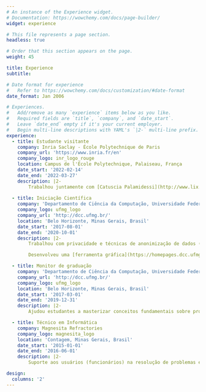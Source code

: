 ```yaml
---
# An instance of the Experience widget.
# Documentation: https://wowchemy.com/docs/page-builder/
widget: experience

# This file represents a page section.
headless: true

# Order that this section appears on the page.
weight: 45

title: Experience
subtitle:

# Date format for experience
#   Refer to https://wowchemy.com/docs/customization/#date-format
date_format: Jan 2006

# Experiences.
#   Add/remove as many `experience` items below as you like.
#   Required fields are `title`, `company`, and `date_start`.
#   Leave `date_end` empty if it's your current employer.
#   Begin multi-line descriptions with YAML's `|2-` multi-line prefix.
experience:
  - title: Estudante visitante
    company: Inria Saclay - École Polytechnique de Paris
    company_url: 'https://www.inria.fr/en'
    company_logo: inr_logo_rouge
    location: Campus de l'École Polytechnique, Palaiseau, França
    date_start: '2022-02-14'
    date_end: '2022-03-27'
    description: |2-
        Trabalhou juntamente com [Catuscia Palamidessi](http://www.lix.polytechnique.fr/~catuscia/) e [Mário Alvim](https://homepages.dcc.ufmg.br/~msalvim/) em modelos de privacidade utilizando Fluxo de Informação Quantitativo (QIF) para quantificar a vulnerabilidade de sistemas que utilizam privacidade diferencial e *shuffling* como métodos de proteção à privacidade.
  
  - title: Iniciação Científica
    company: 'Departamento de Ciência da Computação, Universidade Federal de Minas Gerais'
    company_logo: ufmg_logo
    company_url: 'http://dcc.ufmg.br/'
    location: 'Belo Horizonte, Minas Gerais, Brasil'
    date_start: '2017-08-01'
    date_end: '2020-10-01'
    description: |2-
        Trabalhou com privacidade e técnicas de anonimização de dados (e.g., privacidade diferencial) utilizadas na divulgação de bases de dados públicas, tendo como objetivo balancear os níveis de utilidade e privacidade da informação.

        Desenvolveu uma [ferramenta gráfica](https://homepages.dcc.ufmg.br/~ramon.gonze/qif-graphics) didática para visualizar, de forma geométrica, o comportamento de vazamento de canais (sistemas computacionais) a medida que a informação muda.

  - title: Monitor de graduação
    company: 'Departamento de Ciência da Computação, Universidade Federal de Minas Gerais'
    company_url: 'http://dcc.ufmg.br/'
    company_logo: ufmg_logo
    location: 'Belo Horizonte, Minas Gerais, Brasil'
    date_start: '2017-03-01'
    date_end: '2019-12-31'
    description: |2-
        Ajudou estudantes a masterizar conceitos fundamentais sobre programação. Preparou materiais para e lecionou aulas em tópicos selecionados, como circuitos digitais, estruturas básicas de linguagens de programação e algoritmos simples.

  - title: Técnico em Informática
    company: Magnesita Refractories
    company_logo: magnesita_logo
    location: 'Contagem, Minas Gerais, Brasil'
    date_start: '2015-01-01'
    date_end: '2016-06-01'
    description: |2-
        Suporte aos usuários (funcionários) na resolução de problemas envolvendo sistemas operacionais, softwares, hardware, problemas de rede e outros. O suporte foi feito por telefone, e-mails e acessos remotos.

design:
  columns: '2'
---
```

